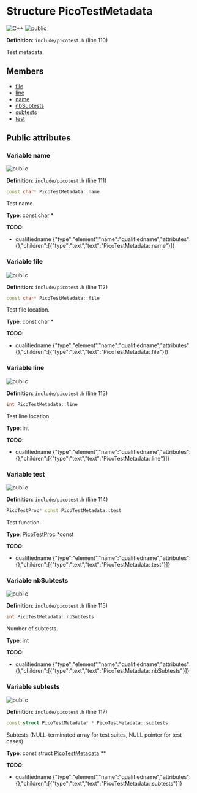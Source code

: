 <a id="struct_pico_test_metadata"></a>
# Structure PicoTestMetadata

![][C++]
![][public]

**Definition**: `include/picotest.h` (line 110)

Test metadata.



## Members

* [file](struct_pico_test_metadata.md#struct_pico_test_metadata_1a1e57db62ee1f5581d0f0bca333e21304)
* [line](struct_pico_test_metadata.md#struct_pico_test_metadata_1a98c9bcbb6844cf75dd8005110b03887d)
* [name](struct_pico_test_metadata.md#struct_pico_test_metadata_1a253651ce46bc33b206c12787e8ccb166)
* [nbSubtests](struct_pico_test_metadata.md#struct_pico_test_metadata_1a7dd93cc6b50428b9594d171c28a563c1)
* [subtests](struct_pico_test_metadata.md#struct_pico_test_metadata_1a543874ce98d5f3516e4e5bda6f4e61a3)
* [test](struct_pico_test_metadata.md#struct_pico_test_metadata_1a3f209675beb238cc9a2caf31996c3388)

## Public attributes

<a id="struct_pico_test_metadata_1a253651ce46bc33b206c12787e8ccb166"></a>
### Variable name

![][public]

**Definition**: `include/picotest.h` (line 111)


```cpp
const char* PicoTestMetadata::name
```




Test name.



**Type**: const char *

**TODO**:

* qualifiedname {"type":"element","name":"qualifiedname","attributes":{},"children":[{"type":"text","text":"PicoTestMetadata::name"}]}

<a id="struct_pico_test_metadata_1a1e57db62ee1f5581d0f0bca333e21304"></a>
### Variable file

![][public]

**Definition**: `include/picotest.h` (line 112)


```cpp
const char* PicoTestMetadata::file
```




Test file location.



**Type**: const char *

**TODO**:

* qualifiedname {"type":"element","name":"qualifiedname","attributes":{},"children":[{"type":"text","text":"PicoTestMetadata::file"}]}

<a id="struct_pico_test_metadata_1a98c9bcbb6844cf75dd8005110b03887d"></a>
### Variable line

![][public]

**Definition**: `include/picotest.h` (line 113)


```cpp
int PicoTestMetadata::line
```




Test line location.



**Type**: int

**TODO**:

* qualifiedname {"type":"element","name":"qualifiedname","attributes":{},"children":[{"type":"text","text":"PicoTestMetadata::line"}]}

<a id="struct_pico_test_metadata_1a3f209675beb238cc9a2caf31996c3388"></a>
### Variable test

![][public]

**Definition**: `include/picotest.h` (line 114)


```cpp
PicoTestProc* const PicoTestMetadata::test
```




Test function.



**Type**: [PicoTestProc](group__public__interface.md#group__public__interface_1ga5c445b2f0ea8f269813f7e479753bff9) *const

**TODO**:

* qualifiedname {"type":"element","name":"qualifiedname","attributes":{},"children":[{"type":"text","text":"PicoTestMetadata::test"}]}

<a id="struct_pico_test_metadata_1a7dd93cc6b50428b9594d171c28a563c1"></a>
### Variable nbSubtests

![][public]

**Definition**: `include/picotest.h` (line 115)


```cpp
int PicoTestMetadata::nbSubtests
```




Number of subtests.



**Type**: int

**TODO**:

* qualifiedname {"type":"element","name":"qualifiedname","attributes":{},"children":[{"type":"text","text":"PicoTestMetadata::nbSubtests"}]}

<a id="struct_pico_test_metadata_1a543874ce98d5f3516e4e5bda6f4e61a3"></a>
### Variable subtests

![][public]

**Definition**: `include/picotest.h` (line 117)


```cpp
const struct PicoTestMetadata* * PicoTestMetadata::subtests
```




Subtests (NULL-terminated array for test suites, NULL pointer for test cases).



**Type**: const struct [PicoTestMetadata](struct_pico_test_metadata.md#struct_pico_test_metadata) **

**TODO**:

* qualifiedname {"type":"element","name":"qualifiedname","attributes":{},"children":[{"type":"text","text":"PicoTestMetadata::subtests"}]}

[C++]: https://img.shields.io/badge/language-C%2B%2B-blue (C++)
[public]: https://img.shields.io/badge/-public-brightgreen (public)